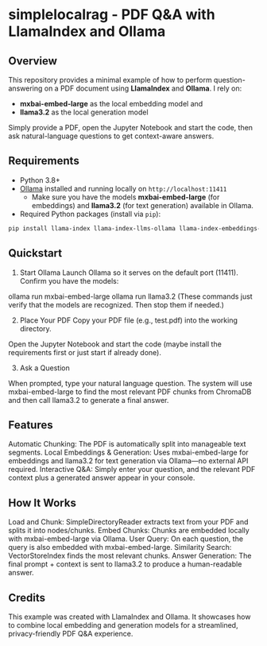 # simplelocalrag - PDF Q&A with LlamaIndex and Ollama

## Overview
This repository provides a minimal example of how to perform question-answering on a PDF document using **LlamaIndex** and **Ollama**. I rely on:
- **mxbai-embed-large** as the local embedding model and
- **llama3.2** as the local generation model

Simply provide a PDF, open the Jupyter Notebook and start the code, then ask natural-language questions to get context-aware answers.

## Requirements

- Python 3.8+  
- [Ollama](https://github.com/jmorganca/ollama) installed and running locally on `http://localhost:11411`  
  - Make sure you have the models **mxbai-embed-large** (for embeddings) and **llama3.2** (for text generation) available in Ollama.
- Required Python packages (install via `pip`):
```bash
pip install llama-index llama-index-llms-ollama llama-index-embeddings-ollama  requests
```

## Quickstart
1. Start Ollama
Launch Ollama so it serves on the default port (11411). Confirm you have the models:

ollama run mxbai-embed-large
ollama run llama3.2
(These commands just verify that the models are recognized. Then stop them if needed.)

2. Place Your PDF
Copy your PDF file (e.g., test.pdf) into the working directory.

Open the Jupyter Notebook and start the code (maybe install the requirements first or just start if already done).

3. Ask a Question

When prompted, type your natural language question.
The system will use mxbai-embed-large to find the most relevant PDF chunks from ChromaDB and then call llama3.2 to generate a final answer.


## Features
Automatic Chunking: The PDF is automatically split into manageable text segments.
Local Embeddings & Generation: Uses mxbai-embed-large for embeddings and llama3.2 for text generation via Ollama—no external API required.
Interactive Q&A: Simply enter your question, and the relevant PDF context plus a generated answer appear in your console.

## How It Works
Load and Chunk: SimpleDirectoryReader extracts text from your PDF and splits it into nodes/chunks.
Embed Chunks: Chunks are embedded locally with mxbai-embed-large via Ollama.
User Query: On each question, the query is also embedded with mxbai-embed-large.
Similarity Search: VectorStoreIndex finds the most relevant chunks.
Answer Generation: The final prompt + context is sent to llama3.2 to produce a human-readable answer.


## Credits
This example was created with LlamaIndex and Ollama. It showcases how to combine local embedding and generation models for a streamlined, privacy-friendly PDF Q&A experience.
